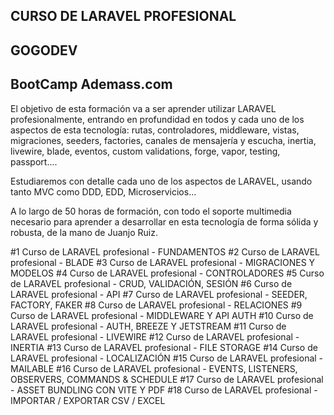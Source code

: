 ## CURSO DE LARAVEL PROFESIONAL

## GOGODEV

## BootCamp Ademass.com

El objetivo de esta formación va a ser aprender utilizar LARAVEL profesionalmente, entrando en profundidad en todos y cada uno de los aspectos de esta tecnología: rutas, controladores, middleware, vistas, migraciones, seeders, factories, canales de mensajería y escucha, inertia, livewire, blade, eventos, custom validations, forge, vapor, testing, passport....

Estudiaremos con detalle cada uno de los aspectos de LARAVEL, usando tanto MVC como DDD, EDD, Microservicios...

A lo largo de 50 horas de formación, con todo el soporte multimedia necesario para aprender a desarrollar en esta tecnología de forma sólida y robusta, de la mano de Juanjo Ruiz.

#1 Curso de LARAVEL profesional - FUNDAMENTOS
#2 Curso de LARAVEL profesional - BLADE
#3 Curso de LARAVEL profesional - MIGRACIONES Y MODELOS
#4 Curso de LARAVEL profesional - CONTROLADORES
#5 Curso de LARAVEL profesional - CRUD, VALIDACIÓN, SESIÓN
#6 Curso de LARAVEL profesional - API
#7 Curso de LARAVEL profesional - SEEDER, FACTORY, FAKER
#8 Curso de LARAVEL profesional - RELACIONES
#9 Curso de LARAVEL profesional - MIDDLEWARE Y API AUTH
#10 Curso de LARAVEL profesional - AUTH, BREEZE Y JETSTREAM
#11 Curso de LARAVEL profesional - LIVEWIRE
#12 Curso de LARAVEL profesional - INERTIA
#13 Curso de LARAVEL profesional - FILE STORAGE
#14 Curso de LARAVEL profesional - LOCALIZACIÓN
#15 Curso de LARAVEL profesional - MAILABLE
#16 Curso de LARAVEL profesional - EVENTS, LISTENERS, OBSERVERS, COMMANDS & SCHEDULE
#17 Curso de LARAVEL profesional - ASSET BUNDLING CON VITE Y PDF
#18 Curso de LARAVEL profesional - IMPORTAR / EXPORTAR CSV / EXCEL
